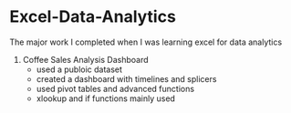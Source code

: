 # Excel-Data-Analytics
The major work I completed when I was learning excel for data analytics

1) Coffee Sales Analysis Dashboard
   - used a publoic dataset
   - created a dashboard with timelines and splicers
   - used pivot tables and advanced functions
   - xlookup and if functions mainly used
